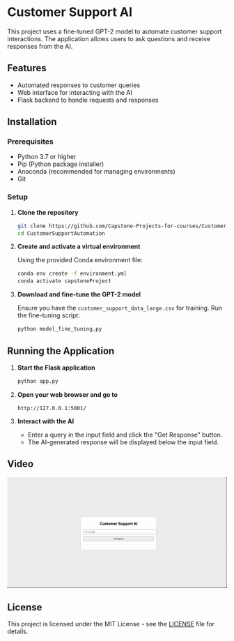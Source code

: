 # Customer Support AI

This project uses a fine-tuned GPT-2 model to automate customer support interactions. The application allows users to ask questions and receive responses from the AI.

## Features

- Automated responses to customer queries
- Web interface for interacting with the AI
- Flask backend to handle requests and responses

## Installation

### Prerequisites

- Python 3.7 or higher
- Pip (Python package installer)
- Anaconda (recommended for managing environments)
- Git

### Setup

1. **Clone the repository**

    ```bash
    git clone https://github.com/Capstone-Projects-for-courses/CustomerSupportAutomation
    cd CustomerSupportAutomation
    ```

2. **Create and activate a virtual environment**

    Using the provided Conda environment file:

    ```bash
    conda env create -f environment.yml
    conda activate capstoneProject
    ```

3. **Download and fine-tune the GPT-2 model**

    Ensure you have the `customer_support_data_large.csv` for training. Run the fine-tuning script:

    ```bash
    python model_fine_tuning.py
    ```

## Running the Application

1. **Start the Flask application**

    ```bash
    python app.py
    ```

2. **Open your web browser and go to**

    ```
    http://127.0.0.1:5001/
    ```

3. **Interact with the AI**

    - Enter a query in the input field and click the "Get Response" button.
    - The AI-generated response will be displayed below the input field.


## Video

[![Watch the video](https://github.com/Capstone-Projects-for-courses/CustomerSupportAutomation/blob/main/test.png)](https://github.com/Capstone-Projects-for-courses/CustomerSupportAutomation/blob/main/test.mp4)

## License

This project is licensed under the MIT License - see the [LICENSE](LICENSE) file for details.
